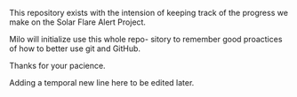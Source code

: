 This repository exists with the intension
of keeping track of the progress we make 
on the Solar Flare Alert Project.

Milo will initialize use this whole repo-
sitory to remember good proactices of how
to better use git and GitHub.

Thanks for your pacience.

Adding a temporal new line here to be edited later.


